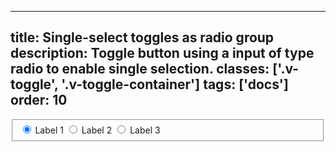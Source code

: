 <!--
 *              Copyright (c) 2025 Visa, Inc.
 *
 * Licensed under the Apache License, Version 2.0 (the "License");
 * you may not use this file except in compliance with the License.
 * You may obtain a copy of the License at
 *
 *         http://www.apache.org/licenses/LICENSE-2.0
 *
 * Unless required by applicable law or agreed to in writing, software
 * distributed under the License is distributed on an "AS IS" BASIS,
 * WITHOUT WARRANTIES OR CONDITIONS OF ANY KIND, either express or implied.
 * See the License for the specific language governing permissions and
 * limitations under the License.
 *
 -->
---
title: Single-select toggles as radio group
description: Toggle button using a input of type radio to enable single selection.
classes: ['.v-toggle', '.v-toggle-container']
tags: ['docs']
order: 10
---

<fieldset class="v-toggle-container">
  <label class="v-toggle v-gap-6" for="toggle-1a">
    <input checked="" id="toggle-1a" name="toggle-1" type="radio"/>
    Label 1
  </label>
  <label class="v-toggle v-gap-6" for="toggle-1b">
    <input id="toggle-1b" name="toggle-1" type="radio"/>
    Label 2
  </label>
  <label class="v-toggle v-gap-6" for="toggle-1c">
    <input id="toggle-1c" name="toggle-1" type="radio"/>
    Label 3
  </label>
</fieldset>
